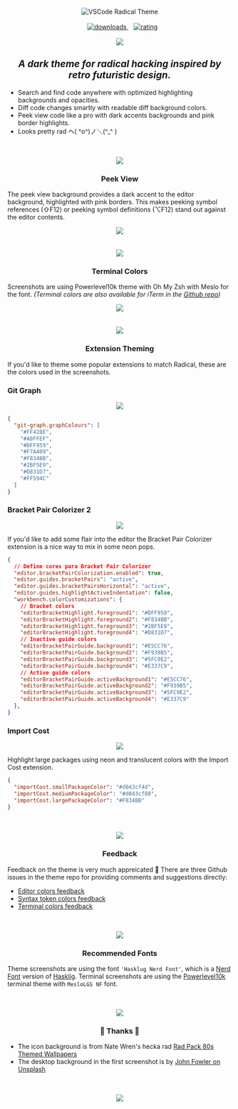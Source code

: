 <br />
<div align="center">
  <img src="https://raw.githubusercontent.com/DHedgecock/radical-vscode/main/assets/banner.png" alt="VSCode Radical Theme" />
</div>

<br />

<div align="center">
  <!-- marketplace version -->
  <a href="https://marketplace.visualstudio.com/items?itemName=dhedgecock.radical-vscodeBracket Pair Colorizer 2
    <img alt="marketplace version" src="https://img.shields.io/visual-studio-marketplace/i/dhedgecock.radical-vscode.svg?maxAge=3600&style=for-the-badge&labelColor=1A1B46&color=D5358F">
  </a>
  &nbsp;&nbsp;
  <!-- downloads -->
  <a href="https://marketplace.visualstudio.com/items?itemName=dhedgecock.radical-vscode">
    <img alt="downloads" src="https://img.shields.io/visual-studio-marketplace/d/dhedgecock.radical-vscode.svg?maxAge=3600&style=for-the-badge&labelColor=263089&color=D5358F">
  </a>
  &nbsp;&nbsp;
  <!-- rating -->
  <a href="https://marketplace.visualstudio.com/items?itemName=dhedgecock.radical-vscode">
    <img alt="rating" src="https://img.shields.io/visual-studio-marketplace/stars/dhedgecock.radical-vscode.svg?maxAge=86400&style=for-the-badge&labelColor=1A2AB5&color=D5358F">
  </a>
</div>

<br />

<div align="center">
  <img
    src="https://raw.githubusercontent.com/DHedgecock/radical-vscode/main/assets/editor.jpg"
    role="presentation"
  />
</div>

<h2 align="center">
  <em>A dark theme for radical hacking inspired by retro futuristic design.</em>
</h2>

- Search and find code anywhere with optimized highlighting backgrounds and
  opacities.
- Diff code changes smartly with readable diff background colors.
- Peek view code like a pro with dark accents backgrounds and pink border
  highlights.
- Looks pretty rad ヘ( ^o^)ノ＼(^\_^ )

<div align="center">
  <br />
  <br />
  <img
    src="https://raw.githubusercontent.com/DHedgecock/radical-vscode/main/assets/blue-hr.png"
    role="presentation"
  />
  <h3>
    <strong>
      Peek View
    </strong>
  </h3>
</div>

The peek view background provides a dark accent to the editor background,
highlighted with pink borders. This makes peeking symbol references (⇧F12) or
peeking symbol definitions (⌥F12) stand out against the editor contents.

<div align="center">
  <img
    src="https://raw.githubusercontent.com/DHedgecock/radical-vscode/main/assets/peek-view.jpg"
    role="presentation"
  />
</div>

<div align="center">
  <br />
  <br />
  <img
    src="https://raw.githubusercontent.com/DHedgecock/radical-vscode/main/assets/blue-hr.png"
    role="presentation"
  />
  <h3>
    <strong>
      Terminal Colors
    </strong>
  </h3>
</div>

Screenshots are using Powerlevel10k theme with Oh My Zsh with Meslo for the
font. _(Terminal colors are also available for iTerm in the
[Github repo](https://github.com/DHedgecock/radical-vscode/blob/main/Radical.itermcolors))_

<div align="center">
  <img
    src="https://raw.githubusercontent.com/DHedgecock/radical-vscode/main/assets/terminal-colors.jpg"
    role="presentation"
  />
</div>

<!-- <h3 align="center">
  <strong>
    Diff backgrounds
  </strong>
</h3>

Diff background color use a very low opacity for readability when using the diff
editor.

<div align="center">
  <img
    src="./assets/diff-colors.png"
    alt="Red and green backgrounds are readable"
  />
</div>

<h3 align="center">
  <strong>
    Highlighting
  </strong>
</h3>

<div align="center">
  <img
    src="./assets/blue-hr.png"
    role="presentation"
  />
</div>

Highlighting theming is intended to provide useful highlighting colors while
maintaining readability. Many of the highlights can occur at the same time, so
colors were chosen that could be overlain using opacities.

<div align="center">
  <img
    src="./assets/selection-colors.png"
    alt="current selection highlight is a light visible"
  />
  <img
    src="./assets/highlight-colors.png"
    alt="current find match highlight is visible"
  />
</div> -->

<div align="center">
  <br />
  <br />
  <img
    src="https://raw.githubusercontent.com/DHedgecock/radical-vscode/main/assets/blue-hr.png"
    role="presentation"
  />
  <h3>
    <strong>
      Extension Theming
    </strong>
  </h3>
</div>

If you'd like to theme some popular extensions to match Radical, these are the
colors used in the screenshots.

### Git Graph

<div align="center">
  <img
    src="https://raw.githubusercontent.com/DHedgecock/radical-vscode/main/assets/git-graph.jpg"
    role="presentation"
  />
</div>

```json
{
  "git-graph.graphColours": [
    "#FF428E",
    "#A8FFEF",
    "#DFF959",
    "#F7A409",
    "#F834BB",
    "#2BF5E9",
    "#D831D7",
    "#FF594C"
  ]
}
```

### Bracket Pair Colorizer 2

<div align="center">
  <img
    src="https://raw.githubusercontent.com/DHedgecock/radical-vscode/main/assets/bracket-pair-colorizer.png"
    role="presentation"
  />
</div>

If you'd like to add some flair into the editor the Bracket Pair Colorizer
extension is a nice way to mix in some neon pops.

```json
{
  // Define cores para Bracket Pair Colorizer
  "editor.bracketPairColorization.enabled": true,
  "editor.guides.bracketPairs": "active",
  "editor.guides.bracketPairsHorizontal": "active",
  "editor.guides.highlightActiveIndentation": false,
  "workbench.colorCustomizations": {
    // Bracket colors
    "editorBracketHighlight.foreground1": "#DFF959",
    "editorBracketHighlight.foreground2": "#F834BB",
    "editorBracketHighlight.foreground3": "#2BF5E9",
    "editorBracketHighlight.foreground4": "#D831D7",
    // Inactive guide colors
    "editorBracketPairGuide.background1": "#E5CC76",
    "editorBracketPairGuide.background2": "#F939B5",
    "editorBracketPairGuide.background3": "#5FC9E2",
    "editorBracketPairGuide.background4": "#E337C9",
    // Active guide colors
    "editorBracketPairGuide.activeBackground1": "#E5CC76",
    "editorBracketPairGuide.activeBackground2": "#F939B5",
    "editorBracketPairGuide.activeBackground3": "#5FC9E2",
    "editorBracketPairGuide.activeBackground4": "#E337C9"
  },
}
```

### Import Cost

<div align="center">
  <img
    src="https://raw.githubusercontent.com/DHedgecock/radical-vscode/main/assets/import-cost.png"
    role="presentation"
  />
</div>

Highlight large packages using neon and translucent colors with the Import Cost
extension.

```json
{
  "importCost.smallPackageColor": "#d043cf4d",
  "importCost.mediumPackageColor": "#d043cf80",
  "importCost.largePackageColor": "#F834BB"
}
```

<div align="center">
  <br />
  <br />
  <img
    src="https://raw.githubusercontent.com/DHedgecock/radical-vscode/main/assets/blue-hr.png"
    role="presentation"
  />
  <h3>
    <strong>
      Feedback
    </strong>
  </h3>
</div>

Feedback on the theme is very much appreicated 🙌 There are three Github issues
in the theme repo for providing comments and suggestions directly:

- [Editor colors feedback](https://github.com/DHedgecock/radical-vscode/issues/15)
- [Syntax token colors feedback](https://github.com/DHedgecock/radical-vscode/issues/17)
- [Terminal colors feedback](https://github.com/DHedgecock/radical-vscode/issues/16)

<div align="center">
  <br />
  <br />
  <img
    src="https://raw.githubusercontent.com/DHedgecock/radical-vscode/main/assets/blue-hr.png"
    role="presentation"
  />
  <h3>
    <strong>
      Recommended Fonts
    </strong>
  </h3>
</div>

Theme screenshots are using the font `'Hasklug Nerd Font'`, which is a [Nerd
Font][] version of [Hasklig][]. Terminal screenshots are using the
[Powerlevel10k][] terminal theme with `MesloLGS NF` font.

[hasklig]: https://github.com/i-tu/Hasklig/
[nerd font]: https://www.nerdfonts.com/
[powerlevel10k]: https://github.com/romkatv/powerlevel10k

<div align="center">
  <br />
  <br />
  <img
    src="https://raw.githubusercontent.com/DHedgecock/radical-vscode/main/assets/blue-hr.png"
    role="presentation"
  />
  <h3>
    <strong>
      🙌 Thanks 💖
    </strong>
  </h3>
</div>

- The icon background is from Nate Wren's hecka rad
  [Rad Pack 80s Themed Wallpapers](https://natewren.com/rad-pack-80s-themed-hd-wallpapers/)
- The desktop background in the first screenshot is by
  [John Fowler on Unsplash](https://unsplash.com/photos/RsRTIofe0HE)

<br />
<br />

<div align="center">
  <img src="https://raw.githubusercontent.com/DHedgecock/radical-vscode/main/assets/neons.png" role="presentation" />
</div>
